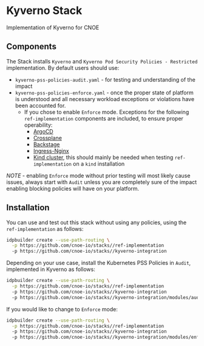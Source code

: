 # Kyverno Stack

Implementation of Kyverno for CNOE

## Components

The Stack installs `Kyverno` and `Kyverno Pod Security Policies - Restricted` implementation. By default users should use:
  - `kyverno-pss-policies-audit.yaml` - for testing and understanding of the impact
  - `kyverno-pss-policies-enforce.yaml` - once the proper state of platform is understood and all necessary workload exceptions or violations have been accounted for.
    - If you chose to enable `Enforce` mode. Exceptions for the following `ref-implementation` components are included, to ensure proper operability:
      - [ArgoCD](modules/enforce/exceptions/argocd.yaml)
      - [Crossplane](modules/enforce/exceptions/crossplane.yaml)
      - [Backstage](modules/enforce/exceptions/backstage.yaml)
      - [Ingress-Nginx](modules/enforce/exceptions/ingress-nginx.yaml)
      - [Kind cluster](modules/enforce/exceptions/kind.yaml), this should mainly be needed when testing `ref-implementation` on a `kind` installation

*NOTE* - enabling `Enforce` mode without prior testing will most likely cause issues, always start with `Audit` unless you are completely sure of the impact enabling blocking policies will have on your platform.

## Installation

You can use and test out this stack without using any policies, using the `ref-implementation` as follows:

```bash
idpbuilder create --use-path-routing \
  -p https://github.com/cnoe-io/stacks//ref-implementation
  -p https://github.com/cnoe-io/stacks//kyverno-integration
```

Depending on your use case, install the Kubernetes PSS Policies in `Audit`, implemented in Kyverno as follows:

```bash
idpbuilder create --use-path-routing \
  -p https://github.com/cnoe-io/stacks//ref-implementation
  -p https://github.com/cnoe-io/stacks//kyverno-integration
  -p https://github.com/cnoe-io/stacks//kyverno-integration/modules/audit
```

If you would like to change to `Enforce` mode:

```bash
idpbuilder create --use-path-routing \
  -p https://github.com/cnoe-io/stacks//ref-implementation
  -p https://github.com/cnoe-io/stacks//kyverno-integration
  -p https://github.com/cnoe-io/stacks//kyverno-integration/modules/enforce
```

